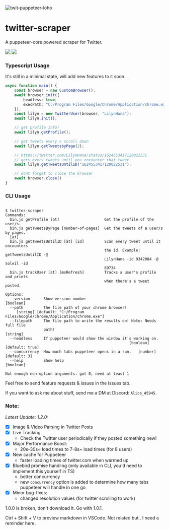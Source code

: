 ![twit-puppeteer-loho](https://user-images.githubusercontent.com/68234036/220058870-dcc40d37-68c0-4861-993f-99c794056dba.png) 
# twitter-scraper

A puppeteer-core powered scraper for Twitter.

![](https://img.shields.io/npm/l/@lilyn/twitter-scraper?style=flat-square) ![](https://img.shields.io/npm/v/@lilyn/twitter-scraper?style=flat-square)

### Typescript Usage
It's still in a minimal state, will add new features to it soon.
```ts
async function main() {
    const browser = new CustomBrowser();
    await browser.init({
        headless: true,
        execPath: "C:/Program Files/Google/Chrome/Application/chrome.exe" 
    });
    const lilyn = new TwitterUser(browser, "LilynHana");
    await lilyn.init();

    // get profile info!
    await lilyn.getProfile();

    // get tweets every n scroll down
    await lilyn.getTweetsbyPage(2);

    // https://twitter.com/LilynHana/status/1624553417120022531
    // gets every tweets until you encounter that tweet.
    await lilyn.getTweetsUntilID("1624553417120022531");

    // dont forget to close the browser
    await browser.close()
}
```

### CLI Usage
```

$ twitter-scraper
Commands:
  bin.js getProfile [at]                    Get the profile of the user/s.
  bin.js getTweetsByPage [number-of-pages]  Get the tweets of a user/s by pages.
  [at]
  bin.js getTweetsUntilID [at] [id]         Scan every tweet until it encounters
                                            the id. Example: getTweetsUntilID -@
                                            LilynHana -id 9342084 -@ Soleil -id
                                            89734
  bin.js trackUser [at] [msRefresh]         Tracks a user's profile and prints
                                            when there's a tweet posted.

Options:
  --version      Show version number                                   [boolean]
  --path         The file path of your chrome browser!
     [string] [default: "C:/Program Files/Google/Chrome/Application/chrome.exe"]
  --filepath     The file path to write the results on! Note: Needs full file
                 path!                                                  [string]
  --headless     If puppeteer would show the window it's working on.
                                                       [boolean] [default: true]
  --concurrency  How much tabs puppeteer opens in a run.   [number] [default: 3]
  --help         Show help                                             [boolean]

Not enough non-option arguments: got 0, need at least 1
```
Feel free to send feature requests & issues in the Issues tab.

If you want to ask me about stuff, send me a DM at Discord: `Alice_#5945`.

### Note:
*Latest Update: 1.2.0:*
  - [X] Image & Video Parsing in Twitter Posts
  - [X] Live Tracking
    - Check the Twitter user periodically if they posted something new!
  - [X] Major Performance Boost:
    - 20s-30s~ load times to 7-8s~ load times (for 8 users)
  - [X] New cache for Puppeteer
      - faster loading times of twitter.com when warmed up
  - [X] Bluebird promise handling (only available in CLI, you'd need to implement this yourself in TS)
      - better concurrency
      - new `concurrency` option is added to determine how many tabs puppeteer will handle in one go
  - [X] Minor bug-fixes:
      - changed resolution values (for twitter scrolling to work)

1.0.0 is broken, don't download it. Go with 1.0.1.

Ctrl + Shift + V to preview markdown in VSCode. Not related but.. I need a reminder here.